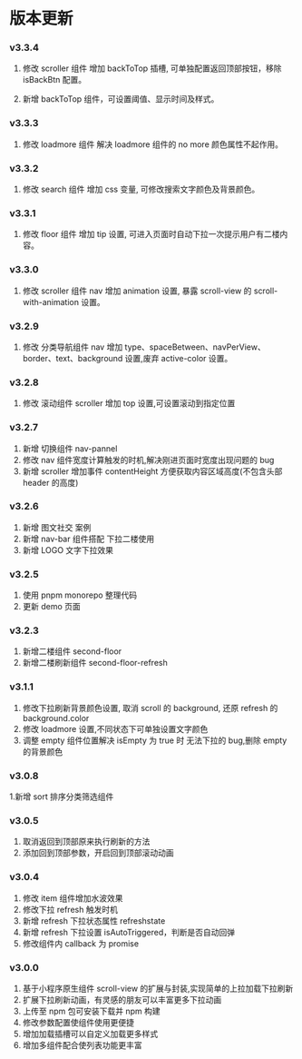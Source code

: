 # 版本更新

### v3.3.4

1. 修改 scroller 组件 增加 backToTop 插槽, 可单独配置返回顶部按钮，移除 isBackBtn 配置。

2. 新增 backToTop 组件，可设置阈值、显示时间及样式。

### v3.3.3

1. 修改 loadmore 组件 解决 loadmore 组件的 no more 颜色属性不起作用。

### v3.3.2

1. 修改 search 组件 增加 css 变量, 可修改搜索文字颜色及背景颜色。

### v3.3.1

1. 修改 floor 组件 增加 tip 设置, 可进入页面时自动下拉一次提示用户有二楼内容。

### v3.3.0

1. 修改 scroller 组件 nav 增加 animation 设置, 暴露 scroll-view 的 scroll-with-animation 设置。

### v3.2.9

1. 修改 分类导航组件 nav 增加 type、spaceBetween、navPerView、border、text、background 设置,废弃 active-color 设置。

### v3.2.8

1. 修改 滚动组件 scroller 增加 top 设置,可设置滚动到指定位置

### v3.2.7

1. 新增 切换组件 nav-pannel
2. 修改 nav 组件宽度计算触发的时机,解决刚进页面时宽度出现问题的 bug
3. 新增 scroller 增加事件 contentHeight 方便获取内容区域高度(不包含头部 header 的高度)

### v3.2.6

1. 新增 图文社交 案例
2. 新增 nav-bar 组件搭配 下拉二楼使用
3. 新增 LOGO 文字下拉效果

### v3.2.5

1. 使用 pnpm monorepo 整理代码
2. 更新 demo 页面

### v3.2.3

1. 新增二楼组件 second-floor
2. 新增二楼刷新组件 second-floor-refresh

### v3.1.1

1. 修改下拉刷新背景颜色设置, 取消 scroll 的 background, 还原 refresh 的 background.color
2. 修改 loadmore 设置,不同状态下可单独设置文字颜色
3. 调整 empty 组件位置解决 isEmpty 为 true 时 无法下拉的 bug,删除 empty 的背景颜色

### v3.0.8

1.新增 sort 排序分类筛选组件

### v3.0.5

1. 取消返回到顶部原来执行刷新的方法
2. 添加回到顶部参数，开启回到顶部滚动动画

### v3.0.4

1. 修改 item 组件增加水波效果
2. 修改下拉 refresh 触发时机
3. 新增 refresh 下拉状态属性 refreshstate
4. 新增 refresh 下拉设置 isAutoTriggered，判断是否自动回弹
5. 修改组件内 callback 为 promise

### v3.0.0

1. 基于小程序原生组件 scroll-view 的扩展与封装,实现简单的上拉加载下拉刷新
2. 扩展下拉刷新动画，有灵感的朋友可以丰富更多下拉动画
3. 上传至 npm 包可安装下载并 npm 构建
4. 修改参数配置使组件使用更便捷
5. 增加加载插槽可以自定义加载更多样式
6. 增加多组件配合使列表功能更丰富
